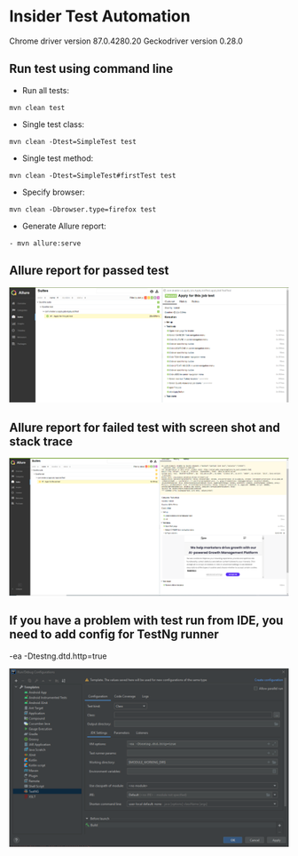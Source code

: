 # Insider Test Automation
Chrome driver version 87.0.4280.20
Geckodriver version 0.28.0

## Run test using command line
- Run all tests: 
```shell script
mvn clean test
```
- Single test class: 
```shell script
mvn clean -Dtest=SimpleTest test
```
- Single test method:
```shell script
mvn clean -Dtest=SimpleTest#firstTest test
```
- Specify browser:
```shell script
mvn clean -Dbrowser.type=firefox test
```
- Generate Allure report:
```shell script
- mvn allure:serve
```

## Allure report for passed test
<p align="center">
    <img src="src/test/resources/screenshots/TestPassed.png">
</p>

## Allure report for failed test with screen shot and stack trace
<p align="center">
    <img src="src/test/resources/screenshots/TestFailed.png">
</p>

## If you have a problem with test run from IDE, you need to add config for TestNg runner
-ea -Dtestng.dtd.http=true
<p align="center">
    <img src="src/test/resources/screenshots/TestNG_config.png">
</p>